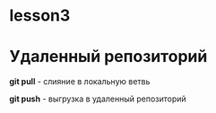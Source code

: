 # lesson3

# Удаленный репозиторий

**git pull** - слияние в локальную ветвь

**git push** - выгрузка в удаленный репозиторий



